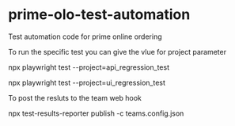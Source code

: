 # prime-olo-test-automation
Test automation code for prime online ordering 

To run the specific test you can give the vlue for project parameter

npx playwright test --project=api_regression_test

npx playwright test --project=ui_regression_test

To post the resluts to the team web hook

npx test-results-reporter publish -c teams.config.json
